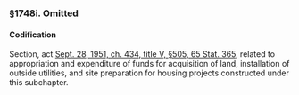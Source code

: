 ### §1748i. Omitted ###

#### Codification ####

Section, act [Sept. 28, 1951, ch. 434, title V, §505, 65 Stat. 365](/statviewer.htm?volume=65&page=365), related to appropriation and expenditure of funds for acquisition of land, installation of outside utilities, and site preparation for housing projects constructed under this subchapter.